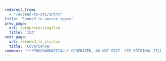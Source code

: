 ```yaml
---
redirect_from:
  - "/evoked-to-stc/intro"
title: 'Evoked to source space'
prev_page:
  url: /preprocessing/ica
  title: 'ICA'
next_page:
  url: /evoked_to_stc/cov
  title: 'Covariance'
comment: "***PROGRAMMATICALLY GENERATED, DO NOT EDIT. SEE ORIGINAL FILES IN /content***"
---
```

